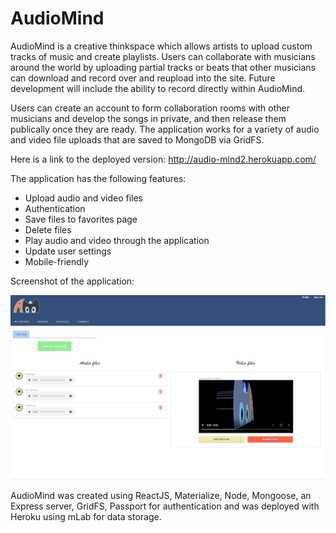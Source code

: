 # AudioMind

AudioMind is a creative thinkspace which allows artists to upload custom tracks of music and create playlists. Users can collaborate with musicians around the world by uploading partial tracks or beats that other musicians can download and record over and reupload into the site. Future development will  include the ability to record directly within AudioMind. 

Users can create an account to form collaboration rooms with other musicians and develop the songs in private, and then release them publically once they are ready. The application works for a variety of audio and video file uploads that are saved to MongoDB via GridFS. 

Here is a link to the deployed version: http://audio-mind2.herokuapp.com/

The application has the following features:
- Upload audio and video files
- Authentication
- Save files to favorites page
- Delete files
- Play audio and video through the application
- Update user settings
- Mobile-friendly

Screenshot of the application:

![](./AM.PNG)

AudioMind was created using ReactJS, Materialize, Node, Mongoose, an Express server, GridFS, Passport for authentication and was deployed with Heroku using mLab for data storage.

